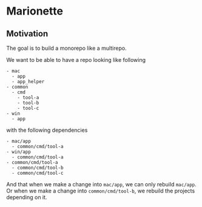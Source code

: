 # Marionette

## Motivation

The goal is to build a monorepo like a multirepo.

We want to be able to have a repo looking like following

```
- mac
  - app
  - app_helper
- common
  - cmd
    - tool-a
    - tool-b
    - tool-c
- win
  - app
```

with the following dependencies

```
- mac/app
  - common/cmd/tool-a
- win/app
  - common/cmd/tool-a
- common/cmd/tool-a
  - common/cmd/tool-b
  - common/cmd/tool-c
```

And that when we make a change into `mac/app`, we can only rebuild `mac/app`.
Or when we make a change into `common/cmd/tool-b`, we rebuild the projects depending on it.

